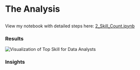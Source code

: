 # The Analysis

## 
View my notebook with detailed steps here:
[2_Skill_Count.ipynb](2_Skills_Count.ipynb)

### Results

![Visualization of Top Skill for Data Analysts](3_Project/images/skill_demand.png)

### Insights
